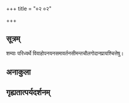 +++
title = "०२ ०२"

+++
## सूत्रम्
शम्याः परिध्यर्थे विवाहोपनयनसमावर्तनसीमन्तचौलगोदानप्रायश्चित्तेषु।
## अनाकुला

## गृह्यतात्पर्यदर्शनम्

